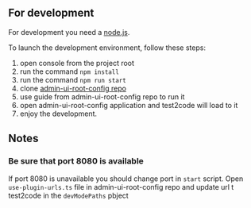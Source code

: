 ## For development

For development you need a [node.js](https://nodejs.org).

To launch the development environment, follow these steps:

1. open console from the project root
2. run the command `npm install`
3. run the command `npm run start`
4. clone [admin-ui-root-config repo](https://github.com/Drill4J/admin-ui)
5. use guide from admin-ui-root-config repo to run it 
6. open admin-ui-root-config application and test2code will load to it   
7. enjoy the development.

## Notes
 
### Be sure that port 8080 is available

If port 8080 is unavailable you should change port in `start` script. Open `use-plugin-urls.ts` file in admin-ui-root-config repo and update url t test2code in the `devModePaths` pbject
